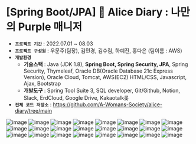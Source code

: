 # [Spring Boot/JPA] 🐰 Alice Diary : 나만의 Purple 매니저
- **`프로젝트 기간`** : 2022.07.01 ~ 08.03
- **`프로젝트 구성원`** : 우문주(팀장), 김민경, 김수림, 하예진, 홍다은 (팀이름 : AWS)
- **`개발환경`**
    - **기술스택** : Java (JDK 1.8), **Spring Boot, Spring Security, JPA**, Spring Security, Thymeleaf, Oracle DB(Oracle Database 21c Express Version), Oracle Cloud, Tomcat, AWS(EC2)
    HTML/CSS, Javascript, Ajax, Bootstrap
    - **개발도구** : Spring Tool Suite 3, SQL developer, Git/Github, Notion, Slack, ErdCloud, Google Drive, Kakaotalk롲
- **`전체 코드 저장소`** : https://github.com/A-Womans-Society/alice-diary/tree/main
    
![image](https://user-images.githubusercontent.com/91274798/183587029-d8f61f34-dd3a-4098-8655-f5e083ac25ec.png)
![image](https://user-images.githubusercontent.com/91274798/183587197-309e3739-fcb3-4af7-8705-3083fddfd9d6.png)
![image](https://user-images.githubusercontent.com/91274798/183587612-73a52762-cd01-4bb6-ae28-5ae8eff22613.png)
![image](https://user-images.githubusercontent.com/91274798/183587657-498fbbba-bf6b-4ca1-8ef9-593c3b682092.png)
![image](https://user-images.githubusercontent.com/91274798/183587687-a7b5d122-4d54-4b94-94e5-dd7743accee2.png)
![image](https://user-images.githubusercontent.com/91274798/183587712-12c991b9-b6ec-4c5c-8418-8f8394378e51.png)
![image](https://user-images.githubusercontent.com/91274798/183587739-c0ae1876-4148-43b5-ac65-134fda049a50.png)
![image](https://user-images.githubusercontent.com/91274798/183587765-d5ee10f9-0faa-49ef-b8eb-c4d75c6c984b.png)
![image](https://user-images.githubusercontent.com/91274798/183587795-c8e8bfd9-1691-42c2-8415-bb77c6ca9d91.png)
![image](https://user-images.githubusercontent.com/91274798/183587821-1a5fe6ec-22d5-4335-b540-b902fd555a41.png)
![image](https://user-images.githubusercontent.com/91274798/183587841-96ca8653-0acc-4df2-bcca-0d7dff70a862.png)
![image](https://user-images.githubusercontent.com/91274798/183587882-f7e9a186-c822-4710-b1b9-4f2781a98103.png)
![image](https://user-images.githubusercontent.com/91274798/183587904-66496123-28f5-4f38-8ba1-a87ce4a05833.png)
![image](https://user-images.githubusercontent.com/91274798/183587933-3fc08212-ada9-42fe-830b-3482473c1f29.png)
![image](https://user-images.githubusercontent.com/91274798/183587984-55fb47da-1468-45c5-ab30-ee8fa42bfba0.png)
![image](https://user-images.githubusercontent.com/91274798/183588008-ad2bf929-096b-45db-ba61-9d91c1f240e4.png)
![image](https://user-images.githubusercontent.com/91274798/183588045-e7988d01-2f48-4be1-b086-559191b2eabe.png)
![image](https://user-images.githubusercontent.com/91274798/183588081-084052f5-ed14-4a9e-85f8-c8d36f6a1e7d.png)
![image](https://user-images.githubusercontent.com/91274798/183588104-f82a9884-8bb3-4593-9ee0-5947408938f9.png)
![image](https://user-images.githubusercontent.com/91274798/183588131-23c1f0ae-0892-45b7-854f-347cb0ac6c55.png)
![image](https://user-images.githubusercontent.com/91274798/183588166-fe3f6dca-52e0-41d4-96f4-df72f59e099b.png)
![image](https://user-images.githubusercontent.com/91274798/183588211-18060936-c152-463d-b38d-7b6c5b08c2bf.png)
![image](https://user-images.githubusercontent.com/91274798/183588244-d3cbb5f6-cd7c-4fa2-97be-35d2581a75f9.png)
![image](https://user-images.githubusercontent.com/91274798/183588503-77ba162d-e022-4289-987a-131a5d5c529d.png)
